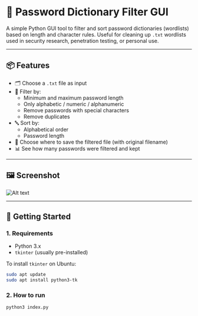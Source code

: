 # 🧹 Password Dictionary Filter GUI

A simple Python GUI tool to filter and sort password dictionaries (wordlists) based on length and character rules. Useful for cleaning up `.txt` wordlists used in security research, penetration testing, or personal use.

---

## 📦 Features

- 🗂 Choose a `.txt` file as input
- 🎯 Filter by:
  - Minimum and maximum password length
  - Only alphabetic / numeric / alphanumeric
  - Remove passwords with special characters
  - Remove duplicates
- 🔤 Sort by:
  - Alphabetical order
  - Password length
- 💾 Choose where to save the filtered file (with original filename)
- 📊 See how many passwords were filtered and kept

---

## 🖼️ Screenshot

![Alt text](https://github.com/user-attachments/assets/62495585-409c-430f-89ab-50a5d6315d3c)

---

## 🚀 Getting Started

### 1. Requirements

- Python 3.x
- `tkinter` (usually pre-installed)

To install `tkinter` on Ubuntu:

```bash
sudo apt update
sudo apt install python3-tk

```
### 2. How to run

```bash
python3 index.py
